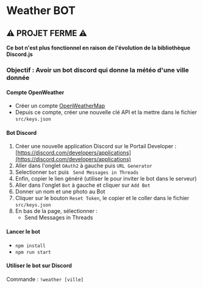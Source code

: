 # Weather BOT

## ⚠️ PROJET FERME ⚠️
**Ce bot n'est plus fonctionnel en raison de l'évolution de la bibliothèque Discord.js**

### **Objectif** : Avoir un bot discord qui donne la météo d'une ville donnée

#### Compte OpenWeather
- Créer un compte [OpenWeatherMap](https://home.openweathermap.org/users/sign_up)
- Depuis ce compte, créer une nouvelle clé API et la mettre dans le fichier ``src/keys.json``

#### Bot Discord

1. Créer une nouvelle application Discord sur le Portail Developer : [https://discord.com/developers/applications](https://discord.com/developers/applications)
2. Aller dans l'onglet ``OAuth2`` à gauche puis ``URL Generator``
3. Selectionner ``bot`` puis `` Send Messages in Threads``
4. Enfin, copier le lien généré (utiliser le pour inviter le bot dans le serveur)
5. Aller dans l'onglet ``Bot`` à gauche et cliquer sur ``Add Bot``
6. Donner un nom et une photo au Bot
7. Cliquer sur le bouton ``Reset Token``, le copier et le coller dans le fichier ``src/keys.json``
8. En bas de la page, sélectionner :
    - Send Messages in Threads

#### Lancer le bot
- ``npm install``
- ``npm run start``


#### Utiliser le bot sur Discord
Commande : ``!weather [ville]``
